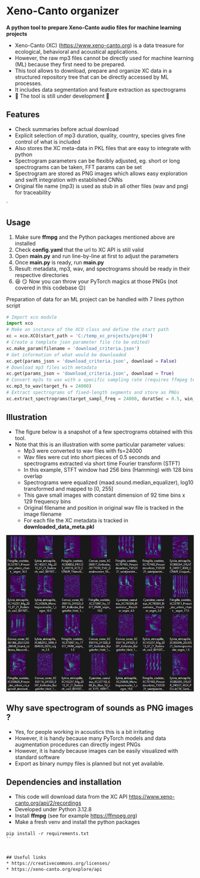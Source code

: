 # Xeno-Canto organizer

**A python tool to prepare Xeno-Canto audio files for machine learning projects**

* Xeno-Canto (XC) (https://www.xeno-canto.org) is a data treasure for ecological, behavioral and acoustical applications. 
* However, the raw mp3 files cannot be directly used for machine learning (ML) because they first need to be prepared. 
* This tool allows to download, prepare and organize XC data in a structured repository tree that can be directly accessed by ML processes.
* It includes data segmentation and feature extraction as spectrograms
* :construction: The tool is still under development :construction:


## Features
* Check summaries before actual download
* Explicit selection of mp3 duration, quality, country, species gives fine control of what is included
* Also stores the XC meta-data in PKL files that are easy to integrate with python
* Spectrogram parameters can be flexibly adjusted, eg. short or long spectrograms can be taken, FFT params can be set
* Spectrogram are stored as PNG images which allows easy exploration and swift integration with established CNNs
* Original file name (mp3) is used as stub in all other files (wav and png) for traceability


`

## Usage
1. Make sure **ffmpg** and the Python packages mentioned above are installed 
2. Check **config.yaml** that the url to XC API is still valid
3. Open **main.py** and run line-by-line at first to adjust the parameters
4. Once **main.py** is ready, run **main.py**
5. Result: metadata, mp3, wav, and spectrograms should be ready in their respective directories
6. :satisfied: :smirk: Now you can throw your PyTorch magics at those PNGs (not covered in this codebase :wink:) 


Preparation of data for an ML project can be handled with 7 lines python script
```Python
# Import xco module
import xco 
# Make an instance of the XCO class and define the start path 
xc = xco.XCO(start_path = 'C:/temp_xc_projects/proj04')
# Create a template json parameter file (to be edited)
xc.make_param(filename = 'download_criteria.json')
# Get information of what would be downloaded
xc.get(params_json = 'download_criteria.json', download = False)
# Download mp3 files with metadata  
xc.get(params_json = 'download_criteria.json', download = True)
# Convert mp3s to wav with a specific sampling rate (requires ffmpeg to be installed)
xc.mp3_to_wav(target_fs = 24000)
# Extract spectrograms of fixed-length segments and store as PNGs
xc.extract_spectrograms(target_sampl_freq = 24000, duratSec = 0.5, win_siz = 256, win_olap = 128, seg_step_size = 0.5)
```

## Illustration
* The figure below is a snapshot of a few spectrograms obtained with this tool.
* Note that this is an illustration with some particular parameter values:
    * Mp3 were converted to wav files with fs=24000
    * Wav files were cut into short pieces of 0.5 seconds and spectrograms extracted via short time Fourier transform (STFT)
    * In this example, STFT window had 256 bins (Hamming) with 128 bins overlap
    * Spectrograms were equalized (maad.sound.median_equalizer), log10 transformed and mapped to [0, 255]
    * This gave small images with constant dimension of 92 time bins x 129 frequency bins
    * Original filename and position in original wav file is tracked in the image filename
    * For each file the XC metadata is tracked in **downloaded_data_meta.pkl**

![](./images/spectros_01.png)  


## Why save spectrogram of sounds as PNG images ?
* Yes, for people working in acoustics this is a bit irritating
* However, it is handy because many PyTorch models and data augmentation procedures can directly ingest PNGs
* However, it is handy because images can be easily visualized with standard software
* Export as binary numpy files is planned but not yet available.


## Dependencies and installation
* This code will download data from the XC API https://www.xeno-canto.org/api/2/recordings
* Developed under Python 3.12.8
* Install **ffmpg** (see for example https://ffmpeg.org)
* Make a fresh venv and install the python packages 
```
pip install -r requirements.txt
``


## Useful links
* https://creativecommons.org/licenses/
* https://xeno-canto.org/explore/api















